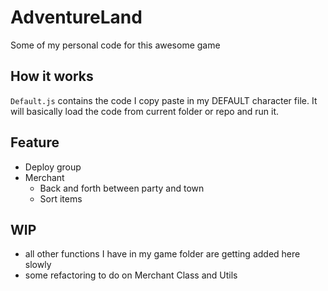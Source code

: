 # AdventureLand
Some of my personal code for this awesome game

## How it works
`Default.js` contains the code I copy paste in my DEFAULT character file. It will basically load the code from current folder or repo and run it.

## Feature
- Deploy group
- Merchant
  - Back and forth between party and town
  - Sort items

## WIP
- all other functions I have in my game folder are getting added here slowly
- some refactoring to do on Merchant Class and Utils
